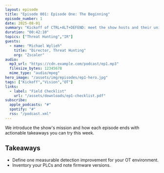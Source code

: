 ```yaml
---
layout: episode
title: "Episode 001: Episode One: The Beginning"
episode_number: 1
date: 2025-08-01
summary: "Kickoff of CTRL+ALT+DEFEND: meet the show hosts and their unique stories."
duration: "00:42:10"
topics: ["Threat Hunting","IR"]
guests:
  - name: "Michael Wylieh"
    title: "Director, Threat Hunting"
    org: "Zscaler"
audio:
  mp3_url: "https://cdn.example.com/podcast/ep1.mp3"
  filesize_bytes: 12345678
  mime_type: "audio/mpeg"
hero_image: "/assets/img/episodes/ep1-hero.jpg"
tags: ["Kickoff","Vision","OT"]
links:
  - label: "Field Checklist"
    url: "/assets/downloads/ep1-checklist.pdf"
subscribe:
  apple_podcasts: "#"
  spotify: "#"
  rss: "/podcast.xml"
---
```


We introduce the show's mission and how each episode ends with actionable takeaways you can try this week.

## Takeaways
- Define one measurable detection improvement for your OT environment.
- Inventory your PLCs and note firmware versions.
